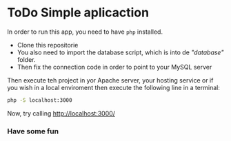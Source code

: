 # ToDo Simple aplicaction

In order to run this app, you need to have `php` installed.

- Clone this repositorie
- You also need to import the database script, which is into de *"database"* folder.
- Then fix the connection code in order to point to your MySQL server

Then execute teh project in yor Apache server, your hosting service or if you wish in a local enviroment then execute the following line in a terminal:

````bash
php -S localhost:3000
````

Now, try calling [http://localhost:3000/](http://localhost:3000/)

### Have some fun
